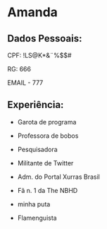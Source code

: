 # Amanda

## Dados Pessoais:

CPF: !LS@K*&¨%$$#

RG: 666

EMAIL - 777


## Experiência:

- Garota de programa

- Professora de bobos

- Pesquisadora

- Militante de Twitter

- Adm. do Portal Xurras Brasil

- Fã n. 1 da The NBHD

- minha puta 

- Flamenguista
